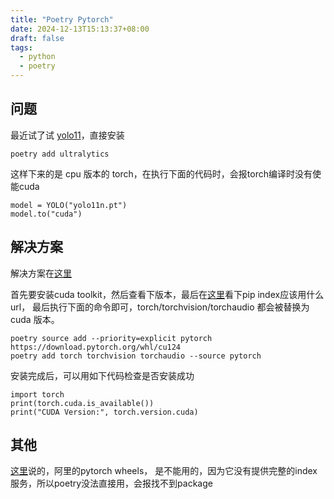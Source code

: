 ```yaml
---
title: "Poetry Pytorch"
date: 2024-12-13T15:13:37+08:00
draft: false
tags:
  - python
  - poetry
---
```


## 问题

最近试了试 [yolo11](https://docs.ultralytics.com/)，直接安装

```shell
poetry add ultralytics
```

这样下来的是 cpu 版本的 torch，在执行下面的代码时，会报torch编译时没有使能cuda

```shell
model = YOLO("yolo11n.pt")
model.to("cuda")
```

## 解决方案

解决方案在[这里](https://github.com/python-poetry/poetry/issues/6409)

首先要安装cuda toolkit，然后查看下版本，最后在[这里](https://pytorch.org/get-started/locally/)看下pip index应该用什么url，
最后执行下面的命令即可，torch/torchvision/torchaudio 都会被替换为 cuda 版本。

```shell
poetry source add --priority=explicit pytorch https://download.pytorch.org/whl/cu124
poetry add torch torchvision torchaudio --source pytorch
```

安装完成后，可以用如下代码检查是否安装成功

```shell
import torch
print(torch.cuda.is_available())
print("CUDA Version:", torch.version.cuda)
```

## 其他

[这里](https://docs.infini-ai.com/posts/download-pytorch-from-mirror.html)说的，阿里的pytorch wheels，
是不能用的，因为它没有提供完整的index服务，所以poetry没法直接用，会报找不到package